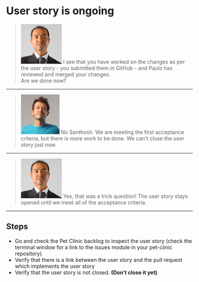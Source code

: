 # User story is ongoing

> ![Santhosh](../../assets/online-devops-dojo/version-control/santhosh.png)  I see that you have worked on the changes as per the user story - you submitted them in GitHub - and Paulo has reviewed and merged your changes.  
Are we done now?  

---  

> ![Dan](../../assets/online-devops-dojo/version-control/dan.png)  No Santhosh. We are meeting the first acceptance criteria, but there is more work to be done. We can't close the user story just now.  

---

> ![Santhosh](../../assets/online-devops-dojo/version-control/santhosh.png)  Yes, that was a trick question! The user story stays opened until we meet all of the acceptance  criteria.  

---

## Steps

* Go and check the Pet Clinic backlog to inspect the user story (check the terminal window for a link to the issues module in your pet-clinic repository)  
* Verify that there is a link between the user story and the pull request which implements the user story  
* Verify that the user story is not closed. **(Don't close it yet)**  
